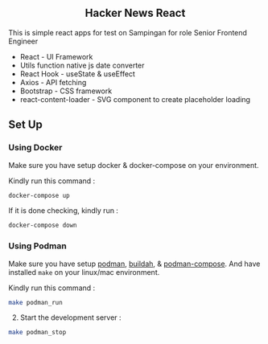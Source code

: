 <h2 align="center">Hacker News React</h2>

This is simple react apps for test on Sampingan for role Senior Frontend Engineer

- React - UI Framework
- Utils function native js date converter
- React Hook - useState & useEffect
- Axios - API fetching
- Bootstrap - CSS framework
- react-content-loader - SVG component to create placeholder loading

## Set Up

### Using Docker

Make sure you have setup docker & docker-compose on your environment.

Kindly run this command :

```bash
docker-compose up
```

If it is done checking, kindly run :

```bash
docker-compose down
```

### Using Podman

Make sure you have setup [podman](https://podman.io/getting-started/installation), [buildah](https://github.com/containers/buildah/blob/master/install.md), & [podman-compose](https://github.com/containers/podman-compose).
And have installed `make` on your linux/mac environment.

Kindly run this command :

```bash
make podman_run
```

2. Start the development server :

```bash
make podman_stop
```
